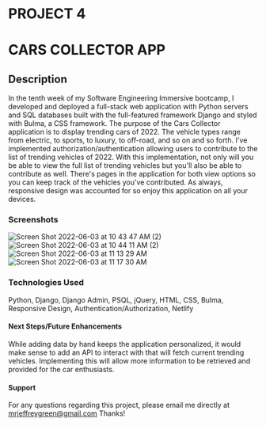 # PROJECT 4

# CARS COLLECTOR APP

## Description
In the tenth week of my Software Engineering Immersive bootcamp, I developed and deployed a full-stack web application with Python servers and SQL databases built with the full-featured framework Django and styled with Bulma, a CSS framework. The purpose of the Cars Collector application is to display trending cars of 2022. The vehicle types range from electric, to sports, to luxury, to off-road, and so on and so forth. I've implemented authorization/authentication allowing users to contribute to the list of trending vehicles of 2022. With this implementation, not only will you be able to view the full list of trending vehicles but you'll also be able to contribute as well. There's pages in the application for both view options so you can keep track of the vehicles you've contributed. As always, responsive design was accounted for so enjoy this application on all your devices.

### Screenshots
![Screen Shot 2022-06-03 at 10 43 47 AM (2)](https://user-images.githubusercontent.com/102068506/171905477-5e8b48bf-8abc-487d-a0a0-5642216fd859.png)
![Screen Shot 2022-06-03 at 10 44 11 AM (2)](https://user-images.githubusercontent.com/102068506/171905490-9ef349be-95ec-49bb-9d65-6ccbedcdfacb.png)
![Screen Shot 2022-06-03 at 11 13 29 AM](https://user-images.githubusercontent.com/102068506/171905503-f97b3f26-e119-4fb0-aa41-bcd3f9c98059.png)
![Screen Shot 2022-06-03 at 11 17 30 AM](https://user-images.githubusercontent.com/102068506/171905514-66e0d736-e437-4b0a-9c8f-7bc656cc77b6.png)

### Technologies Used
Python, Django, Django Admin, PSQL, jQuery, HTML, CSS, Bulma, Responsive Design, Authentication/Authorization, Netlify

#### Next Steps/Future Enhancements
While adding data by hand keeps the application personalized, it would make sense to add an API to interact with that will fetch current trending vehicles. Implementing this will allow more information to be retrieved and provided for the car enthusiasts.

#### Support
For any questions regarding this project, please email me directly at mrjeffreygreen@gmail.com
Thanks!
